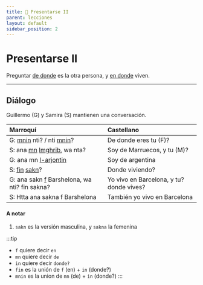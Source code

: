 ```yaml
---
title: 📖 Presentarse II
parent: lecciones
layout: default
sidebar_position: 2
---
```


# Presentarse II

Preguntar [de donde](../preguntas/donde) es la otra persona, y [en donde](../preguntas/donde) viven.

---

## Diálogo

Guillermo (G) y Samira (S) mantienen una conversación.

| Marroquí                                                                                    | Castellano                               |
|:--------------------------------------------------------------------------------------------|:-----------------------------------------|
| G: [mnin](../preguntas/donde) nti? / nti [mnin](../preguntas/donde)?                        | De donde eres tu (F)?                    |
| S: ana [mn](../vocabulario/preposiciones) [lmghrib](../vocabulario/paises-idiomas), wa nta? | Soy de Marruecos, y tu (M)?              |
| G: ana mn [l-arjontin](../vocabulario/paises-idiomas)                                       | Soy de argentina                         |
| S: [fin](../preguntas/donde) [sakn](../verbos/vivir)?                                       | Donde viviendo?                          |
| G: ana sakn [f](../vocabulario/preposiciones) Barshelona, wa nti? fin sakna?                | Yo vivo en Barcelona, y tu? donde vives? |
| S: Htta ana sakna f Barshelona                                                              | También yo vivo en Barcelona             |

#### A notar

1. `sakn` es la versión masculina, y `sakna` la femenina 

:::tip
- `f` quiere decir `en`
- `mn` quiere decir `de`
- `in` quiere decir `donde?`
- `fin` es la unión de `f` (en) + `in` (donde?)
- `mnin` es la union de `mn` (de) + `in` (donde?)
:::